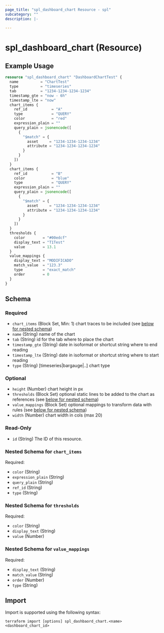 ```yaml
---
page_title: "spl_dashboard_chart Resource - spl"
subcategory: ""
description: |-
  
---
```


# spl_dashboard_chart (Resource)



## Example Usage

```terraform
resource "spl_dashboard_chart" "DashboardChartTest" {
  name          = "ChartTest"
  type          = "timeseries"
  tab           = "1234-1234-1234-1234"
  timestamp_gte = "now - 6h"
  timestamp_lte = "now"
  chart_items {
    ref_id           = "A"
    type             = "QUERY"
    color            = "red"
    expression_plain = ""
    query_plain = jsonencode([
      {
        "$match" = {
          asset     = "1234-1234-1234-1234"
          attribute = "1234-1234-1234-1234"
        }
      }
    ])
  }
  chart_items {
    ref_id           = "B"
    color            = "blue"
    type             = "QUERY"
    expression_plain = ""
    query_plain = jsonencode([
      {
        "$match" = {
          asset     = "1234-1234-1234-1234"
          attribute = "1234-1234-1234-1234"
        }
      }
    ])
  }
  thresholds {
    color        = "#00edcf"
    display_text = "T1Test"
    value        = 13.1
  }
  value_mappings {
    display_text = "MODIFICADO"
    match_value  = "123.3"
    type         = "exact_match"
    order        = 0
  }
}
```
<!-- schema generated by tfplugindocs -->
## Schema

### Required

- `chart_items` (Block Set, Min: 1) chart traces to be included (see [below for nested schema](#nestedblock--chart_items))
- `name` (String) name of the chart
- `tab` (String) id for the tab where to place the chart
- `timestamp_gte` (String) date in isoformat or shortcut string where to end reading
- `timestamp_lte` (String) date in isoformat or shortcut string where to start reading
- `type` (String) [timeseries|bargauge|..] chart type

### Optional

- `height` (Number) chart height in px
- `thresholds` (Block Set) optional static lines to be added to the chart as references (see [below for nested schema](#nestedblock--thresholds))
- `value_mappings` (Block Set) optional mappings to transform data with rules (see [below for nested schema](#nestedblock--value_mappings))
- `width` (Number) chart width in cols (max 20)

### Read-Only

- `id` (String) The ID of this resource.

<a id="nestedblock--chart_items"></a>
### Nested Schema for `chart_items`

Required:

- `color` (String)
- `expression_plain` (String)
- `query_plain` (String)
- `ref_id` (String)
- `type` (String)


<a id="nestedblock--thresholds"></a>
### Nested Schema for `thresholds`

Required:

- `color` (String)
- `display_text` (String)
- `value` (Number)


<a id="nestedblock--value_mappings"></a>
### Nested Schema for `value_mappings`

Required:

- `display_text` (String)
- `match_value` (String)
- `order` (Number)
- `type` (String)

## Import

Import is supported using the following syntax:

```shell
terraform import [options] spl_dashbaord_chart.<name> <dashboard_chart_id>
```